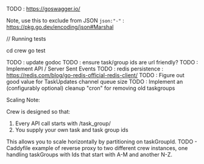 TODO : https://goswagger.io/

Note, use this to exclude from JSON `json:"-"` : https://pkg.go.dev/encoding/json#Marshal

// Running tests

cd crew
go test

TODO : update godoc
TODO : ensure task/group ids are url friendly?
TODO : Implement API / Server Sent Events
TODO : redis persistence : https://redis.com/blog/go-redis-official-redis-client/
TODO : Figure out good value for TaskUpdates channel queue size
TODO : Implement an (configurably optional) cleanup "cron" for removing old taskgroups

Scaling Note:

Crew is designed so that:
1) Every API call starts with /task_group/<taskGroupId>
2) You supply your own task and task group ids

This allows you to scale horizontally by partitioning on taskGroupId.
TODO - Caddyfile example of reverse proxy to two different crew instances, one handling taskGroups with Ids that start with A-M and another N-Z.
